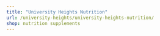 ```yaml
---
title: "University Heights Nutrition"
url: /university-heights/university-heights-nutrition/
shop: nutrition supplements
---
```

